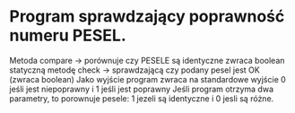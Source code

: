 # Program sprawdzający poprawność numeru PESEL.
Metoda compare -> porównuje czy PESELE są identyczne zwraca boolean
statyczną metodę check ->  sprawdzającą czy podany pesel jest OK (zwraca boolean)
Jako wyjście program zwraca na standardowe wyjście 0 jeśli jest niepoprawny i 1 jeśli jest poprawny
Jeśli program otrzyma dwa parametry, to porownuje pesele: 1 jezeli są identyczne i 0 jesli są różne.
